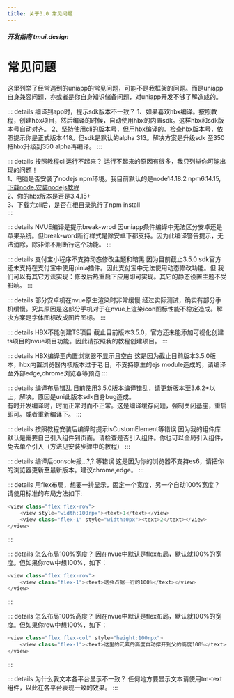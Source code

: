```yaml
---
title: 关于3.0 常见问题
---
```


<dirtoc></dirtoc>

##### 开发指南 tmui.design


# 常见问题
这里列举了经常遇到的uniapp的常见问题，可能不是我框架的问题。而是uniapp自身兼容问题，亦或者是你自身知识储备问题，对uniapp开发不够了解造成的。


::: details 编译到app时，提示sdk版本不一致？
1、如果喜欢hbx编译。按照教程，创建hbx项目，然后编译的时候，自动使用hbx的内置sdk。这样hbx和sdk版本号自动对齐。
2、坚持使用cli的版本号，但用hbx编译的。检查hbx版本号，依照提示你是正式版本418。但sdk是默认的alpha 313。解决方案是升级sdk 至350把hbx升级到350 alpha再编译。
:::

::: details 按照教程cli运行不起来？
运行不起来的原因有很多，我只列举你可能出现的问题！<br>
1、电脑是否安装了nodejs npm环境。我目前默认的是node14.18.2 npm6.14.15,[下载node](https://mirrors.aliyun.com/nodejs-release/v14.18.2/),[安装nodejs教程](https://blog.csdn.net/Small_Yogurt/article/details/104968169)<br>
2、你的hbx版本是否是3.4.15+<br>
3、下载完cli后，是否在根目录执行了npm install<br>
:::

::: details NVUE编译是提示break-wrod
因uniapp条件编译中无法区分安卓还是苹果系统。但break-word断行样式是除安卓下都支持。因为此编译警告提示，无法消除，除非你不用断行这个功能。
:::

::: details 支付宝小程序不支持动态修改主题和暗黑
因为目前截止3.5.0 sdk官方还未支持在支付宝中使用pinia插件。因此支付宝中无法使用动态修改功能。但
我们可以有其它方法实现：修改后热重启下应用即可实现。其它的静态设置主题不受影响。
:::

::: details 部分安卓机在nvue原生渲染时非常缓慢
经过实际测试，确实有部分手机缓慢。究其原因是这部分手机对于在nvue上渲染icon图标性能不稳定造成。解决方案是字体图标改成图片图标。
:::

::: details HBX不能创建TS项目
截止目前版本3.5.0，官方还未能添加可视化创建ts项目的nvue项目功能。因此请按照我的教程创建项目。
:::

::: details HBX编译至内置浏览器不显示且空白
这是因为截止目前版本3.5.0版本，hbx内置浏览器内核版本过于老旧，不支持原生的ejs module造成的，请编译至外部edge,chrome浏览器等预览
:::

::: details 编译布局错乱
目前使用3.5.0版本编译错乱，请更新版本至3.6.2+以上，解决。原因是uni此版本sdk自身bug造成。<br>
有时开发编译时，时而正常时而不正常。这是编译缓存问题，强制关闭基座，重启即可。或者重新编译下。
:::

::: details 按照教程安装后编译时提示isCustomElement等错误
因为我的组件库默认是需要自己引入组件到页面。请检查是否引入组件。你也可以全局引入组件，免去单个引入（方法见安装步骤中的教程）
:::

::: details 编译后console报...?,?.等错误
这是因为你的浏览器不支持es6，请把你的浏览器更新至最新版本。建议chrome,edge。
:::

::: details 用flex布局，想要一排显示，固定一个宽度，另一个自动100%宽度？
请使用标准的布局方法如下:
```ts
<view class="flex flex-row">
    <view style="width:100rpx"><text>1</text></view>
    <view class="flex-1" style="width:0px"><text>2</text></view>
</view>
```
:::

::: details 怎么布局100%宽度？
因在nvue中默认是flex布局，默认就100%的宽度。但如果你row中想100%，如下：
```ts
<view class="flex flex-row">
    <view class="flex-1"><text>这会占据一行的100%</text></view>
</view>
```
:::

::: details 怎么布局100%高度？
因在nvue中默认是flex布局，默认就100%的宽度。但如果你row中想100%，如下：
```ts
<view class="flex flex-col" style="height:100rpx">
    <view class="flex-1"><text>这里的元素的高度自动撑开到父的高度100%</text></view>
</view>
```
:::

::: details 为什么我文本各平台显示不一致？
任何地方要显示文本请使用tm-text组件，以此在各平台表现一致的效果。
:::